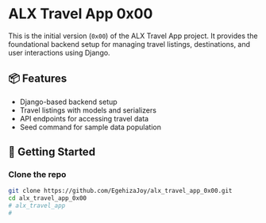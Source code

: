 # ALX Travel App 0x00

This is the initial version (`0x00`) of the ALX Travel App project. It provides the foundational backend setup for managing travel listings, destinations, and user interactions using Django.

## 📦 Features

- Django-based backend setup
- Travel listings with models and serializers
- API endpoints for accessing travel data
- Seed command for sample data population

## 🚀 Getting Started

### Clone the repo

```bash
git clone https://github.com/EgehizaJoy/alx_travel_app_0x00.git
cd alx_travel_app_0x00
# alx_travel_app
#
